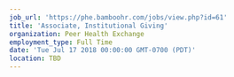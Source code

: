 ```yaml
---
job_url: 'https://phe.bamboohr.com/jobs/view.php?id=61'
title: 'Associate, Institutional Giving'
organization: Peer Health Exchange
employment_type: Full Time
date: 'Tue Jul 17 2018 00:00:00 GMT-0700 (PDT)'
location: TBD
---
```

